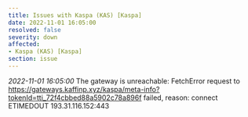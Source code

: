 ```yaml
---
title: Issues with Kaspa (KAS) [Kaspa]
date: 2022-11-01 16:05:00
resolved: false
severity: down
affected:
- Kaspa (KAS) [Kaspa]
section: issue
---
```


*2022-11-01 16:05:00* The gateway is unreachable: FetchError request to https://gateways.kaffinp.xyz/kaspa/meta-info?tokenId=tti_72f4cbbed88a5902c78a896f failed, reason: connect ETIMEDOUT 193.31.116.152:443